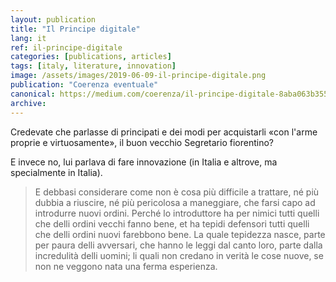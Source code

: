 ```yaml
---
layout: publication
title: "Il Principe digitale"
lang: it
ref: il-principe-digitale
categories: [publications, articles]
tags: [italy, literature, innovation]
image: /assets/images/2019-06-09-il-principe-digitale.png
publication: "Coerenza eventuale"
canonical: https://medium.com/coerenza/il-principe-digitale-8aba063b3558
archive:
---
```


Credevate che parlasse di principati e dei modi per acquistarli «con l'arme proprie e virtuosamente», il buon vecchio Segretario fiorentino?

E invece no, lui parlava di fare innovazione (in Italia e altrove, ma specialmente in Italia).

> E debbasi considerare come non è cosa più difficile a trattare, né più dubbia a riuscire, né più pericolosa a maneggiare, che farsi capo ad introdurre nuovi ordini. Perché lo introduttore ha per nimici tutti quelli che delli ordini vecchi fanno bene, et ha tepidi defensori tutti quelli che delli ordini nuovi farebbono bene. La quale tepidezza nasce, parte per paura delli avversari, che hanno le leggi dal canto loro, parte dalla incredulità delli uomini; li quali non credano in verità le cose nuove, se non ne veggono nata una ferma esperienza.
